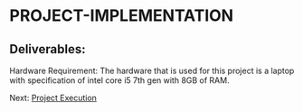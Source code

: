 # PROJECT-IMPLEMENTATION

## Deliverables:

Hardware Requirement: The hardware that is used for this project is a laptop with specification of intel core i5 7th gen with 8GB of RAM.



Next: [Project Execution](https://github.com/n-miera/Fruit-Spoilage-Detection-System/blob/main/PMP/D-PROJECT_EXECUTION.md)
